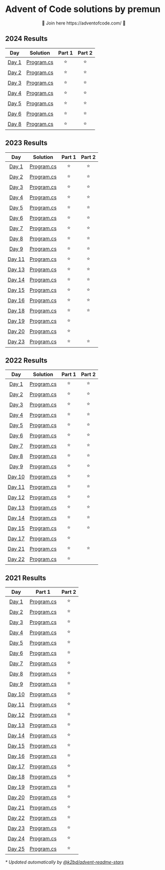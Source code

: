 # Advent of Code solutions by premun

<p align=center>🎄 Join here https://adventofcode.com/ 🎄</p>

<!--- advent_readme_stars table --->
## 2024 Results

| Day | Solution | Part 1 | Part 2 |
| :---: | :---: | :---: | :---: |
| [Day 1](https://adventofcode.com/2024/day/1) | [Program.cs](src/2024/01/Program.cs) | ⭐ | ⭐ |
| [Day 2](https://adventofcode.com/2024/day/2) | [Program.cs](src/2024/02/Program.cs) | ⭐ | ⭐ |
| [Day 3](https://adventofcode.com/2024/day/3) | [Program.cs](src/2024/03/Program.cs) | ⭐ | ⭐ |
| [Day 4](https://adventofcode.com/2024/day/4) | [Program.cs](src/2024/04/Program.cs) | ⭐ | ⭐ |
| [Day 5](https://adventofcode.com/2024/day/5) | [Program.cs](src/2024/05/Program.cs) | ⭐ | ⭐ |
| [Day 6](https://adventofcode.com/2024/day/6) | [Program.cs](src/2024/06/Program.cs) | ⭐ | ⭐ |
| [Day 8](https://adventofcode.com/2024/day/8) | [Program.cs](src/2024/08/Program.cs) | ⭐ | ⭐ |
<!--- advent_readme_stars table --->

## 2023 Results

| Day | Solution | Part 1 | Part 2 |
| :---: | :---: | :---: | :---: |
| [Day 1](https://adventofcode.com/2023/day/1) | [Program.cs](src/2023/01/Program.cs) | ⭐ | ⭐ |
| [Day 2](https://adventofcode.com/2023/day/2) | [Program.cs](src/2023/02/Program.cs) | ⭐ | ⭐ |
| [Day 3](https://adventofcode.com/2023/day/3) | [Program.cs](src/2023/03/Program.cs) | ⭐ | ⭐ |
| [Day 4](https://adventofcode.com/2023/day/4) | [Program.cs](src/2023/04/Program.cs) | ⭐ | ⭐ |
| [Day 5](https://adventofcode.com/2023/day/5) | [Program.cs](src/2023/05/Program.cs) | ⭐ | ⭐ |
| [Day 6](https://adventofcode.com/2023/day/6) | [Program.cs](src/2023/06/Program.cs) | ⭐ | ⭐ |
| [Day 7](https://adventofcode.com/2023/day/7) | [Program.cs](src/2023/07/Program.cs) | ⭐ | ⭐ |
| [Day 8](https://adventofcode.com/2023/day/8) | [Program.cs](src/2023/08/Program.cs) | ⭐ | ⭐ |
| [Day 9](https://adventofcode.com/2023/day/9) | [Program.cs](src/2023/09/Program.cs) | ⭐ | ⭐ |
| [Day 11](https://adventofcode.com/2023/day/11) | [Program.cs](src/2023/11/Program.cs) | ⭐ | ⭐ |
| [Day 13](https://adventofcode.com/2023/day/13) | [Program.cs](src/2023/13/Program.cs) | ⭐ | ⭐ |
| [Day 14](https://adventofcode.com/2023/day/14) | [Program.cs](src/2023/14/Program.cs) | ⭐ | ⭐ |
| [Day 15](https://adventofcode.com/2023/day/15) | [Program.cs](src/2023/15/Program.cs) | ⭐ | ⭐ |
| [Day 16](https://adventofcode.com/2023/day/16) | [Program.cs](src/2023/16/Program.cs) | ⭐ | ⭐ |
| [Day 18](https://adventofcode.com/2023/day/18) | [Program.cs](src/2023/18/Program.cs) | ⭐ | ⭐ |
| [Day 19](https://adventofcode.com/2023/day/19) | [Program.cs](src/2023/19/Program.cs) | ⭐ |   |
| [Day 20](https://adventofcode.com/2023/day/20) | [Program.cs](src/2023/20/Program.cs) | ⭐ |   |
| [Day 23](https://adventofcode.com/2023/day/23) | [Program.cs](src/2023/23/Program.cs) | ⭐ | ⭐ |

## 2022 Results

| Day | Solution | Part 1 | Part 2 |
| :---: | :---: | :---: | :---: |
| [Day 1](https://adventofcode.com/2022/day/1)   | [Program.cs](src/2022/01/Program.cs) | ⭐ | ⭐ |
| [Day 2](https://adventofcode.com/2022/day/2)   | [Program.cs](src/2022/02/Program.cs) | ⭐ | ⭐ |
| [Day 3](https://adventofcode.com/2022/day/3)   | [Program.cs](src/2022/03/Program.cs) | ⭐ | ⭐ |
| [Day 4](https://adventofcode.com/2022/day/4)   | [Program.cs](src/2022/04/Program.cs) | ⭐ | ⭐ |
| [Day 5](https://adventofcode.com/2022/day/5)   | [Program.cs](src/2022/05/Program.cs) | ⭐ | ⭐ |
| [Day 6](https://adventofcode.com/2022/day/6)   | [Program.cs](src/2022/06/Program.cs) | ⭐ | ⭐ |
| [Day 7](https://adventofcode.com/2022/day/7)   | [Program.cs](src/2022/07/Program.cs) | ⭐ | ⭐ |
| [Day 8](https://adventofcode.com/2022/day/8)   | [Program.cs](src/2022/08/Program.cs) | ⭐ | ⭐ |
| [Day 9](https://adventofcode.com/2022/day/9)   | [Program.cs](src/2022/09/Program.cs) | ⭐ | ⭐ |
| [Day 10](https://adventofcode.com/2022/day/10) | [Program.cs](src/2022/10/Program.cs) | ⭐ | ⭐ |
| [Day 11](https://adventofcode.com/2022/day/11) | [Program.cs](src/2022/11/Program.cs) | ⭐ | ⭐ |
| [Day 12](https://adventofcode.com/2022/day/12) | [Program.cs](src/2022/12/Program.cs) | ⭐ | ⭐ |
| [Day 13](https://adventofcode.com/2022/day/13) | [Program.cs](src/2022/13/Program.cs) | ⭐ | ⭐ |
| [Day 14](https://adventofcode.com/2022/day/14) | [Program.cs](src/2022/14/Program.cs) | ⭐ | ⭐ |
| [Day 15](https://adventofcode.com/2022/day/15) | [Program.cs](src/2022/15/Program.cs) | ⭐ | ⭐ |
| [Day 17](https://adventofcode.com/2022/day/17) | [Program.cs](src/2022/17/Program.cs) | ⭐ |   |
| [Day 21](https://adventofcode.com/2022/day/21) | [Program.cs](src/2022/21/Program.cs) | ⭐ | ⭐ |
| [Day 22](https://adventofcode.com/2022/day/22) | [Program.cs](src/2022/22/Program.cs) | ⭐ |   |

<!--- advent_readme_stars table --->
## 2021 Results

| Day | Part 1 | Part 2 |
| :---: | :---: | :---: |
| [Day 1](https://adventofcode.com/2021/day/1)   | [Program.cs](src/2021/01/Program.cs) | ⭐ | ⭐ |
| [Day 2](https://adventofcode.com/2021/day/2)   | [Program.cs](src/2021/02/Program.cs) | ⭐ | ⭐ |
| [Day 3](https://adventofcode.com/2021/day/3)   | [Program.cs](src/2021/03/Program.cs) | ⭐ | ⭐ |
| [Day 4](https://adventofcode.com/2021/day/4)   | [Program.cs](src/2021/04/Program.cs) | ⭐ | ⭐ |
| [Day 5](https://adventofcode.com/2021/day/5)   | [Program.cs](src/2021/05/Program.cs) | ⭐ | ⭐ |
| [Day 6](https://adventofcode.com/2021/day/6)   | [Program.cs](src/2021/06/Program.cs) | ⭐ | ⭐ |
| [Day 7](https://adventofcode.com/2021/day/7)   | [Program.cs](src/2021/07/Program.cs) | ⭐ | ⭐ |
| [Day 8](https://adventofcode.com/2021/day/8)   | [Program.cs](src/2021/08/Program.cs) | ⭐ | ⭐ |
| [Day 9](https://adventofcode.com/2021/day/9)   | [Program.cs](src/2021/09/Program.cs) | ⭐ | ⭐ |
| [Day 10](https://adventofcode.com/2021/day/10) | [Program.cs](src/2021/10/Program.cs) | ⭐ | ⭐ |
| [Day 11](https://adventofcode.com/2021/day/11) | [Program.cs](src/2021/11/Program.cs) | ⭐ | ⭐ |
| [Day 12](https://adventofcode.com/2021/day/12) | [Program.cs](src/2021/12/Program.cs) | ⭐ | ⭐ |
| [Day 13](https://adventofcode.com/2021/day/13) | [Program.cs](src/2021/13/Program.cs) | ⭐ | ⭐ |
| [Day 14](https://adventofcode.com/2021/day/14) | [Program.cs](src/2021/14/Program.cs) | ⭐ | ⭐ |
| [Day 15](https://adventofcode.com/2021/day/15) | [Program.cs](src/2021/15/Program.cs) | ⭐ | ⭐ |
| [Day 16](https://adventofcode.com/2021/day/16) | [Program.cs](src/2021/16/Program.cs) | ⭐ | ⭐ |
| [Day 17](https://adventofcode.com/2021/day/17) | [Program.cs](src/2021/17/Program.cs) | ⭐ | ⭐ |
| [Day 18](https://adventofcode.com/2021/day/18) | [Program.cs](src/2021/18/Program.cs) | ⭐ | ⭐ |
| [Day 19](https://adventofcode.com/2021/day/19) | [Program.cs](src/2021/19/Program.cs) | ⭐ | ⭐ |
| [Day 20](https://adventofcode.com/2021/day/20) | [Program.cs](src/2021/20/Program.cs) | ⭐ | ⭐ |
| [Day 21](https://adventofcode.com/2021/day/21) | [Program.cs](src/2021/21/Program.cs) | ⭐ | ⭐ |
| [Day 22](https://adventofcode.com/2021/day/22) | [Program.cs](src/2021/22/Program.cs) | ⭐ | ⭐ |
| [Day 23](https://adventofcode.com/2021/day/23) | [Program.cs](src/2021/23/Program.cs) | ⭐ | ⭐ |
| [Day 24](https://adventofcode.com/2021/day/24) | [Program.cs](src/2021/24/Program.cs) | ⭐ | ⭐ |
| [Day 25](https://adventofcode.com/2021/day/25) | [Program.cs](src/2021/25/Program.cs) | ⭐ | ⭐ |

*\* Updated automatically by [@k2bd/advent-readme-stars](https://github.com/marketplace/actions/advent-readme-stars)*
